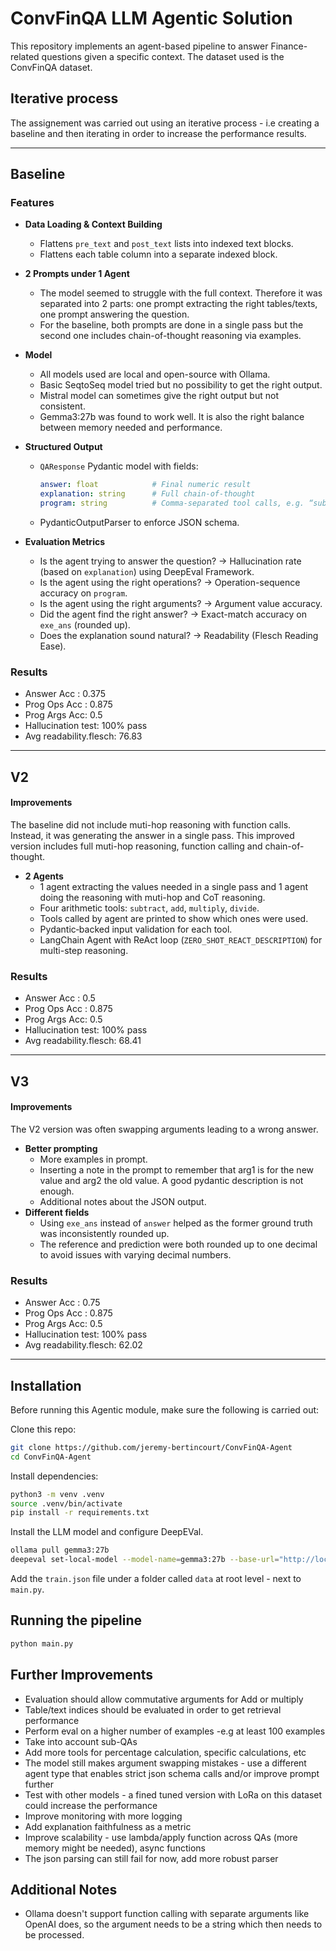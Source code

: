 # ConvFinQA LLM Agentic Solution

This repository implements an agent-based pipeline to answer Finance-related questions given a specific context. The dataset used is the ConvFinQA dataset.

## Iterative process
The assignement was carried out using an iterative process - i.e creating a baseline and then iterating in order to increase the performance results.

---

## Baseline

### Features

- **Data Loading & Context Building**  
  - Flattens `pre_text` and `post_text` lists into indexed text blocks.  
  - Flattens each table column into a separate indexed block.  

- **2 Prompts under 1 Agent**  
  - The model seemed to struggle with the full context. Therefore it was separated into 2 parts: one prompt extracting the right tables/texts, one prompt answering the question.
  - For the baseline, both prompts are done in a single pass but the second one includes chain-of-thought reasoning via examples.

- **Model** 
  - All models used are local and open-source with Ollama.
  - Basic SeqtoSeq model tried but no possibility to get the right output.
  - Mistral model can sometimes give the right output but not consistent.
  - Gemma3:27b was found to work well. It is also the right balance between memory needed and performance.

- **Structured Output**  
  - `QAResponse` Pydantic model with fields:  
    ```yaml
    answer: float            # Final numeric result  
    explanation: string      # Full chain-of-thought  
    program: string          # Comma-separated tool calls, e.g. “subtract(…); divide(…)”
    ```
  - PydanticOutputParser to enforce JSON schema.

- **Evaluation Metrics**  
  - Is the agent trying to answer the question? -> Hallucination rate (based on `explanation`) using DeepEval Framework. 
  - Is the agent using the right operations? -> Operation-sequence accuracy on `program`.  
  - Is the agent using the right arguments? -> Argument value accuracy.  
  - Did the agent find the right answer? -> Exact-match accuracy on `exe_ans` (rounded up).   
  - Does the explanation sound natural? -> Readability (Flesch Reading Ease).

### Results
  - Answer Acc   : 0.375
  - Prog Ops Acc : 0.875
  - Prog Args Acc: 0.5
  - Hallucination test: 100% pass
  - Avg readability.flesch: 76.83

---

## V2

#### Improvements

The baseline did not include muti-hop reasoning with function calls. Instead, it was generating the answer in a single pass. This improved version includes full muti-hop reasoning, function calling and chain-of-thought.

- **2 Agents**  
  - 1 agent extracting the values needed in a single pass and 1 agent doing the reasoning with muti-hop and CoT reasoning.
  - Four arithmetic tools: `subtract`, `add`, `multiply`, `divide`.  
  - Tools called by agent are printed to show which ones were used.
  - Pydantic‐backed input validation for each tool.  
  - LangChain Agent with ReAct loop (`ZERO_SHOT_REACT_DESCRIPTION`) for multi-step reasoning.

### Results
  - Answer Acc   : 0.5
  - Prog Ops Acc : 0.875
  - Prog Args Acc: 0.5
  - Hallucination test: 100% pass
  - Avg readability.flesch: 68.41

---

## V3

#### Improvements

The V2 version was often swapping arguments leading to a wrong answer.

- **Better prompting**  
  - More examples in prompt.
  - Inserting a note in the prompt to remember that arg1 is for the new value and arg2 the old value. A good pydantic description is not enough.
  - Additional notes about the JSON output.
- **Different fields**
  - Using `exe_ans` instead of `answer` helped as the former ground truth was inconsistently rounded up. 
  - The reference and prediction were both rounded up to one decimal to avoid issues with varying decimal numbers.

### Results
  - Answer Acc   : 0.75
  - Prog Ops Acc : 0.875
  - Prog Args Acc: 0.5
  - Hallucination test: 100% pass
  - Avg readability.flesch: 62.02

---

## Installation

Before running this Agentic module, make sure the following is carried out:

Clone this repo:
```bash
git clone https://github.com/jeremy-bertincourt/ConvFinQA-Agent
cd ConvFinQA-Agent
```

Install dependencies:
```bash
python3 -m venv .venv
source .venv/bin/activate
pip install -r requirements.txt
```

Install the LLM model and configure DeepEVal.
```bash
ollama pull gemma3:27b
deepeval set-local-model --model-name=gemma3:27b --base-url="http://localhost:11434" --api-key="ollama"
```

Add the `train.json` file under a folder called `data` at root level - next to `main.py`.

## Running the pipeline

```bash
python main.py
```

## Further Improvements

- Evaluation should allow commutative arguments for Add or multiply
- Table/text indices should be evaluated in order to get retrieval performance
- Perform eval on a higher number of examples -e.g at least 100 examples
- Take into account sub-QAs
- Add more tools for percentage calculation, specific calculations, etc
- The model still makes argument swapping mistakes - use a different agent type that enables strict json schema calls and/or improve prompt further
- Test with other models - a fined tuned version with LoRa on this dataset could increase the performance
- Improve monitoring with more logging
- Add explanation faithfulness as a metric
- Improve scalability - use lambda/apply function across QAs (more memory might be needed), async functions
- The json parsing can still fail for now, add more robust parser 

## Additional Notes

- Ollama doesn't support function calling with separate arguments like OpenAI does, so the argument needs to be a string which then needs to be processed.
